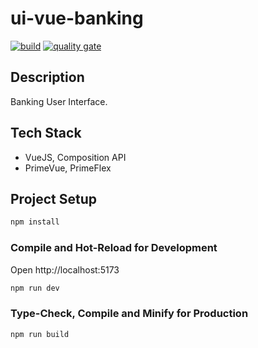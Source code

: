 # ui-vue-banking
[![build](https://github.com/schambeck/vue-banking/actions/workflows/node.js.yml/badge.svg)](https://github.com/schambeck/vue-banking/actions/workflows/node.js.yml)
[![quality gate](https://sonarcloud.io/api/project_badges/measure?project=schambeck_vue-banking&metric=alert_status)](https://sonarcloud.io/summary/overall?id=schambeck_vue-banking)

## Description

Banking User Interface.

## Tech Stack

- VueJS, Composition API
- PrimeVue, PrimeFlex

## Project Setup

```sh
npm install
```

### Compile and Hot-Reload for Development

Open http://localhost:5173

```sh
npm run dev
```

### Type-Check, Compile and Minify for Production

```sh
npm run build
```
